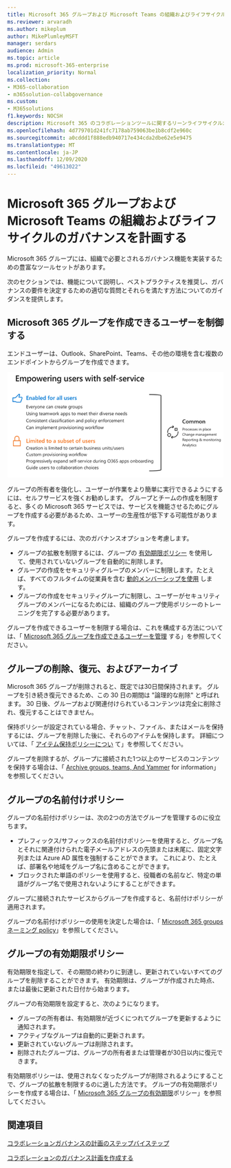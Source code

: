 ```yaml
---
title: Microsoft 365 グループおよび Microsoft Teams の組織およびライフサイクルのガバナンスを計画する
ms.reviewer: arvaradh
ms.author: mikeplum
author: MikePlumleyMSFT
manager: serdars
audience: Admin
ms.topic: article
ms.prod: microsoft-365-enterprise
localization_priority: Normal
ms.collection:
- M365-collaboration
- m365solution-collabgovernance
ms.custom:
- M365solutions
f1.keywords: NOCSH
description: Microsoft 365 のコラボレーションツールに関するリーンライフサイクルガバナンスオプション
ms.openlocfilehash: 4d779701d241fc7178ab759063be1b8cdf2e960c
ms.sourcegitcommit: a0cddd1f888edb940717e434cda2dbe62e5e9475
ms.translationtype: MT
ms.contentlocale: ja-JP
ms.lasthandoff: 12/09/2020
ms.locfileid: "49613022"
---
```

# <a name="plan-organization-and-lifecycle-governance-for-microsoft-365-groups-and-microsoft-teams"></a>Microsoft 365 グループおよび Microsoft Teams の組織およびライフサイクルのガバナンスを計画する

Microsoft 365 グループには、組織で必要とされるガバナンス機能を実装するための豊富なツールセットがあります。 

次のセクションでは、機能について説明し、ベストプラクティスを推奨し、ガバナンスの要件を決定するための適切な質問とそれらを満たす方法についてのガイダンスを提供します。

## <a name="control-who-can-create-microsoft-365-groups"></a>Microsoft 365 グループを作成できるユーザーを制御する

エンドユーザーは、Outlook、SharePoint、Teams、その他の環境を含む複数のエンドポイントからグループを作成できます。

![画像の説明](../media/04.png)

グループの所有者を強化し、ユーザーが作業をより簡単に実行できるようにするには、セルフサービスを強くお勧めします。 グループとチームの作成を制限すると、多くの Microsoft 365 サービスでは、サービスを機能させるためにグループを作成する必要があるため、ユーザーの生産性が低下する可能性があります。

グループを作成するには、次のガバナンスオプションを考慮します。

- グループの拡散を制限するには、グループの [有効期限ポリシー](microsoft-365-groups-expiration-policy.md) を使用して、使用されていないグループを自動的に削除します。
- グループの作成をセキュリティグループのメンバーに制限します。たとえば、すべてのフルタイムの従業員を含む [動的メンバーシップを使用](https://docs.microsoft.com/azure/active-directory/users-groups-roles/groups-create-rule) します。
- グループの作成をセキュリティグループに制限し、ユーザーがセキュリティグループのメンバーになるためには、組織のグループ使用ポリシーのトレーニングを完了する必要があります。

グループを作成できるユーザーを制限する場合は、これを構成する方法については、「 [Microsoft 365 グループを作成できるユーザーを管理](manage-creation-of-groups.md) する」を参照してください。

## <a name="group-delete-restore-and-archiving"></a>グループの削除、復元、およびアーカイブ

Microsoft 365 グループが削除されると、既定では30日間保持されます。 グループを引き続き復元できるため、この 30 日の期間は "論理的な削除" と呼ばれます。 30 日後、グループおよび関連付けられているコンテンツは完全に削除され、復元することはできません。

保持ポリシーが設定されている場合、チャット、ファイル、またはメールを保持するには、グループを削除した後に、それらのアイテムを保持します。 詳細については、「 [アイテム保持ポリシーについ](https://docs.microsoft.com/microsoft-365/compliance/retention-policies) て」を参照してください。

グループを削除するが、グループに接続された1つ以上のサービスのコンテンツを保持する場合は、「 [Archive groups, teams, And Yammer](end-life-cycle-groups-teams-sites-yammer.md) for information」を参照してください。

## <a name="group-naming-policy"></a>グループの名前付けポリシー

グループの名前付けポリシーは、次の2つの方法でグループを管理するのに役立ちます。

- プレフィックス/サフィックスの名前付けポリシーを使用すると、グループ名とそれに関連付けられた電子メールアドレスの先頭または末尾に、固定文字列または Azure AD 属性を強制することができます。 これにより、たとえば、部署名や地域をグループ名に含めることができます。
- ブロックされた単語のポリシーを使用すると、役職者の名前など、特定の単語がグループ名で使用されないようにすることができます。

グループに接続されたサービスからグループを作成すると、名前付けポリシーが適用されます。

グループの名前付けポリシーの使用を決定した場合は、「 [Microsoft 365 groups ネーミング policy](groups-naming-policy.md)」を参照してください。

## <a name="group-expiration-policy"></a>グループの有効期限ポリシー

有効期限を指定して、その期間の終わりに到達し、更新されていないすべてのグループを削除することができます。 有効期限は、グループが作成された時点、または最後に更新された日付から始まります。

グループの有効期限を設定すると、次のようになります。
- グループの所有者は、有効期限が近づくにつれてグループを更新するように通知されます。
- アクティブなグループは自動的に更新されます。
- 更新されていないグループは削除されます。
- 削除されたグループは、グループの所有者または管理者が30日以内に復元できます。

有効期限ポリシーは、使用されなくなったグループが削除されるようにすることで、グループの拡散を制限するのに適した方法です。 グループの有効期限ポリシーを作成する場合は、「 [Microsoft 365 グループの有効期限](microsoft-365-groups-expiration-policy.md)ポリシー」を参照してください。

## <a name="related-topics"></a>関連項目

[コラボレーションガバナンスの計画のステップバイステップ](collaboration-governance-overview.md#collaboration-governance-planning-step-by-step)

[コラボレーションのガバナンス計画を作成する](collaboration-governance-first.md)
